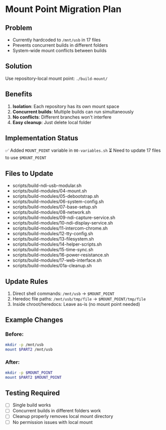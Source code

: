 # Mount Point Migration Plan

## Problem
- Currently hardcoded to `/mnt/usb` in 17 files
- Prevents concurrent builds in different folders
- System-wide mount conflicts between builds

## Solution
Use repository-local mount point: `./build-mount/`

## Benefits
1. **Isolation**: Each repository has its own mount space
2. **Concurrent builds**: Multiple builds can run simultaneously
3. **No conflicts**: Different branches won't interfere
4. **Easy cleanup**: Just delete local folder

## Implementation Status
✅ Added `MOUNT_POINT` variable in `00-variables.sh`
⏳ Need to update 17 files to use `$MOUNT_POINT`

## Files to Update
- scripts/build-ndi-usb-modular.sh
- scripts/build-modules/04-mount.sh
- scripts/build-modules/05-debootstrap.sh
- scripts/build-modules/06-system-config.sh
- scripts/build-modules/07-base-setup.sh
- scripts/build-modules/08-network.sh
- scripts/build-modules/09-ndi-capture-service.sh
- scripts/build-modules/10-ndi-display-service.sh
- scripts/build-modules/11-intercom-chrome.sh
- scripts/build-modules/12-tty-config.sh
- scripts/build-modules/13-filesystem.sh
- scripts/build-modules/14-helper-scripts.sh
- scripts/build-modules/15-time-sync.sh
- scripts/build-modules/16-power-resistance.sh
- scripts/build-modules/17-web-interface.sh
- scripts/build-modules/01a-cleanup.sh

## Update Rules
1. Direct shell commands: `/mnt/usb` → `$MOUNT_POINT`
2. Heredoc file paths: `/mnt/usb/tmp/file` → `$MOUNT_POINT/tmp/file`
3. Inside chroot/heredocs: Leave as-is (no mount point needed)

## Example Changes

### Before:
```bash
mkdir -p /mnt/usb
mount $PART2 /mnt/usb
```

### After:
```bash
mkdir -p $MOUNT_POINT
mount $PART2 $MOUNT_POINT
```

## Testing Required
- [ ] Single build works
- [ ] Concurrent builds in different folders work
- [ ] Cleanup properly removes local mount directory
- [ ] No permission issues with local mount